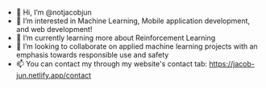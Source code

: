 - 👋 Hi, I’m @notjacobjun
- 👀 I’m interested in Machine Learning, Mobile application development, and web development!
- 🌱 I’m currently learning more about Reinforcement Learning
- 💞️ I’m looking to collaborate on applied machine learning projects with an emphasis towards responsible use and safety
- 📫 You can contact my through my website's contact tab: https://jacob-jun.netlify.app/contact

<!---
notjacobjun/notjacobjun is a ✨ special ✨ repository because its `README.md` (this file) appears on your GitHub profile.
You can click the Preview link to take a look at your changes.
--->
